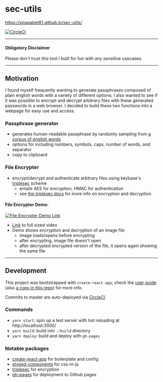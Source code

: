 # sec-utils

https://sinasabet81.github.io/sec-utils/

[![CircleCI](https://circleci.com/gh/sinasabet81/sec-utils/tree/master.svg?style=svg)](https://circleci.com/gh/sinasabet81/sec-utils/tree/master)

---

#### Obligatory Disclaimer

Please don't trust this tool I built for fun with any sensitive usecases.

---

## Motivation

I found myself frequently wanting to generate passphrases composed of plain english words with a variety of different options; I also wanted to see if it was possible to encrypt and decrypt arbitrary files with these generated passwords in a web browser. I decided to build these two functions into a webpage for easy use and access.

### Passphrase generator

- generates human-readable passphrase by randomly sampling from [a corpus of english words](https://github.com/sinasabet81/sec-utils/blob/master/src/util/corpus.js)
- options for including numbers, symbols, caps, number of words, and separator
- copy to clipboard

### File Encrypter

- encrypt/decrypt and authenticate arbitrary files using keybase's [triplesec](https://github.com/keybase/triplesec) scheme
  - entails AES for encryption, HMAC for authentication
  - see [the triplesec docs](https://keybase.io/triplesec) for more info on encryption and decryption

#### File Encrypter Demo:

[![File Encrypter Demo Link](https://thumbs.gfycat.com/AcclaimedWarlikeJerboa-size_restricted.gif)](https://github.com/sinasabet81/sec-utils/blob/master/docs/encrypter_demo.mov?raw=true)

- [Link](https://github.com/sinasabet81/sec-utils/blob/master/docs/encrypter_demo.mov?raw=true) to full sized video
- Demo shows encryption and decryption of an image file
  - image loads/opens before encrypting
  - after encrypting, image file doesn't open
  - after decrypted encrypted version of the file, it opens again showing the same file

---

## Development

This project was bootstrapped with `create-react-app`; check the [user guide](https://github.com/facebook/create-react-app/blob/master/packages/react-scripts/template/README.md) (also [a copy in this repo](https://github.com/sinasabet81/sec-utils/blob/master/docs/create_react_app_user_guide.md)) for more info.

Commits to master are auto-deployed via [CircleCI](https://circleci.com/gh/sinasabet81/sec-utils/tree/master).

### Commands

- `yarn start`: spin up a test server with hot reloading at http://localhost:3000/
- `yarn build`: build into `./build` directory
- `yarn deploy`: build and deploy with `gh-pages`

### Notable packages

- [create-react-app](https://github.com/facebook/create-react-app) for boilerplate and config
- [styped-components](https://github.com/styled-components/styled-components) for css-in-js
- [triplesec](https://github.com/keybase/triplesec) for encryption
- [gh-pages](https://github.com/tschaub/gh-pages) for deployment to Github pages
